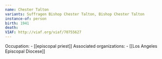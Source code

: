 ```yaml
---
name: Chester Talton
variants: Suffragen Bishop Chester Talton, Bishop Chester Talton
instance-of: person
birth: 1941
death: 
VIAF: http://viaf.org/viaf/70755627
---
```

Occupation: - [[episcopal priest]]
Associated organizations: - [[Los Angeles Episcopal Diocese]]